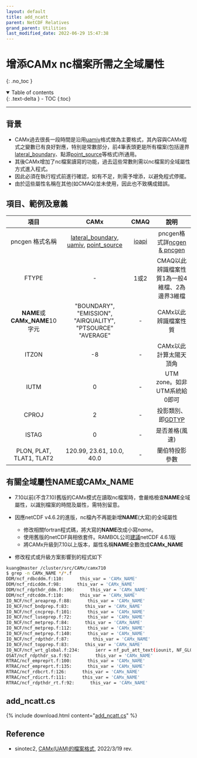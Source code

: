 ```yaml
---
layout: default
title: add_ncatt
parent: NetCDF Relatives
grand_parent: Utilities
last_modified_date: 2022-06-29 15:47:38
---
```


# 增添CAMx nc檔案所需之全域屬性
{: .no_toc }

<details open markdown="block">
  <summary>
    Table of contents
  </summary>
  {: .text-delta }
- TOC
{:toc}
</details>

---
## 背景
- CAMx過去很長一段時間是沿用[uamiv][uamiv]格式做為主要格式，其內容與CAMx程式之變數已有良好對應，特別是常數部分，前4筆表頭更是所有檔案(包括邊界[lateral_boundary][bnd]、點源[point_source][ptse]等格式)所通用。
- 其後CAMx增加了nc檔案讀寫的功能，過去這些常數則需以nc檔案的全域屬性方式進入程式。
- 因此必須在執行程式前進行確認，如有不足，則需予增添，以避免程式停擺。
- 由於這些屬性名稱在其他(如CMAQ)並未使用，因此也不致構成錯誤。

## 項目、範例及意義

|項目|CAMx|CMAQ|說明|
|:-:|:-:|:-:|:-:|
|pncgen 格式名稱|[lateral_boundary][bnd], [uamiv][uamiv], [point_source][ptse]|[ioapi][ioapi]|pncgen格式詳[ncgen & pncgen][Xncgen]|
|FTYPE|-|1或2|CMAQ以此辨識檔案性質1為一般4維檔、2為邊界3維檔|
|**NAME**或**CAMx_NAME**10字元|"BOUNDARY", "EMISSION", "AIRQUALITY", "PTSOURCE" "AVERAGE" |-|CAMx以此辨識檔案性質|
|ITZON|-8|-|CAMx以此計算太陽天頂角|
|IUTM|0|-|UTM zone。如非UTM系統給0即可|
|CPROJ|2|-|投影類別、即[GDTYP][GDTYP]|
|ISTAG|0|-|是否差格(風速)|
|PLON, PLAT, TLAT1, TLAT2|120.99, 23.61, 10.0, 40.0|-|蘭伯特投影參數|


## 有關全域屬性NAME或CAMx_NAME
- 7.10以前(不含7.10)舊版的CAMx模式在讀取nc檔案時，會嚴格檢查**NAME**全域屬性，以識別檔案的時間及屬性，需特別留意。
- 因應netCDF v4.6.2的進版，nc檔內不再能新增**NAME**(大寫)的全域屬性
  - 修改相關fortran程式碼，將大寫的**NAME**改成小寫*name*。
  - 使用舊版的netCDF與相依套件。RAMBOL公司[建議][oldnc]netCDF 4.6.1版
  - 將CAMx升級到7.10以上版本，屬性名稱**NAME**全數改成**CAMx_NAME**
  
- 修改程式或升級方案影響到的程式如下

```bash
kuang@master /cluster/src/CAMx/camx710
$ grep -n CAMx_NAME */*.f
DDM/ncf_rdbcddm.f:110:      this_var = 'CAMx_NAME'
DDM/ncf_rdicddm.f:98:      this_var = 'CAMx_NAME'
DDM/ncf_rdpthdr_ddm.f:106:      this_var = 'CAMx_NAME'
DDM/ncf_rdtcddm.f:110:      this_var = 'CAMx_NAME'
IO_NCF/ncf_areaprep.f:88:      this_var = 'CAMx_NAME'
IO_NCF/ncf_bndprep.f:83:      this_var = 'CAMx_NAME'
IO_NCF/ncf_cncprep.f:101:      this_var = 'CAMx_NAME'
IO_NCF/ncf_luseprep.f:72:      this_var = 'CAMx_NAME'
IO_NCF/ncf_metprep.f:84:      this_var = 'CAMx_NAME'
IO_NCF/ncf_metprep.f:112:      this_var = 'CAMx_NAME'
IO_NCF/ncf_metprep.f:140:      this_var = 'CAMx_NAME'
IO_NCF/ncf_rdpthdr.f:87:         this_var = 'CAMx_NAME'
IO_NCF/ncf_topprep.f:83:      this_var = 'CAMx_NAME'
IO_NCF/ncf_wrt_global.f:234:      ierr = nf_put_att_text(iounit, NF_GLOBAL, 'CAMx_NAME',
OSAT/ncf_rdpthdr_sa.f:92:         this_var = 'CAMx_NAME'
RTRAC/ncf_empreprt.f:100:      this_var = 'CAMx_NAME'
RTRAC/ncf_empreprt.f:135:      this_var = 'CAMx_NAME'
RTRAC/ncf_rdbcrt.f:126:      this_var = 'CAMx_NAME'
RTRAC/ncf_rdicrt.f:111:      this_var = 'CAMx_NAME'
RTRAC/ncf_rdpthdr_rt.f:92:      this_var = 'CAMx_NAME'
```
 

## add_ncatt.cs

{% include download.html content="[add_ncatt.cs](https://github.com/sinotec2/Focus-on-Air-Quality/tree/main/utilities/netCDF/add_ncatt_cs)" %}


## Reference
- sinotec2, [CAMx(UAM)的檔案格式](https://github.com/sinotec2/camxruns/wiki/CAMx(UAM)的檔案格式), 2022/3/19 rev.

[uamiv]: <https://github.com/sinotec2/camxruns/wiki/CAMx(UAM)的檔案格式> "CAMx所有二進制 I / O文件的格式，乃是遵循早期UAM(城市空氣流域模型EPA，1990年）建立的慣例。 該二進制文件包含4筆不隨時間改變的表頭記錄，其後則為時間序列的數據記錄。詳見CAMx(UAM)的檔案格式"
[bnd]: <https://sinotec2.github.io/FAQ/2022/06/27/CAMx_BC.html#uamiv與lateral_boundary格式內容之比較> "uamiv與lateral_boundary格式內容之比較"
[ptse]: <https://sinotec2.github.io/Focus-on-Air-Quality/CAMx/> "needs
 edit"
[ioapi]: <https://sinotec2.github.io/Focus-on-Air-Quality/utilities/netCDF/ioapi/> "I/O API(Input/Output Applications Programming Interface)是美國環保署發展Models-3/EDSS時順帶產生的程式庫(cmascenter, I/O API concept)，用來快速存取NetCDF格式檔案，尤其對Fortran等高階語言而言，是非常必須之簡化程序。"
[Xncgen]: <https://sinotec2.github.io/Focus-on-Air-Quality/utilities/netCDF/pncgen/#camx> "ncgen & pncgen"
[oldnc]: <https://camx-wp.azurewebsites.net/download/netcdf/> "Build netCDF v4.6.1 from Source"
[GDTYP]: <https://sinotec2.github.io/Focus-on-Air-Quality/utilities/Graphics/VERDI/VERDI_Guide/#map-projection-type> "Map projection type"